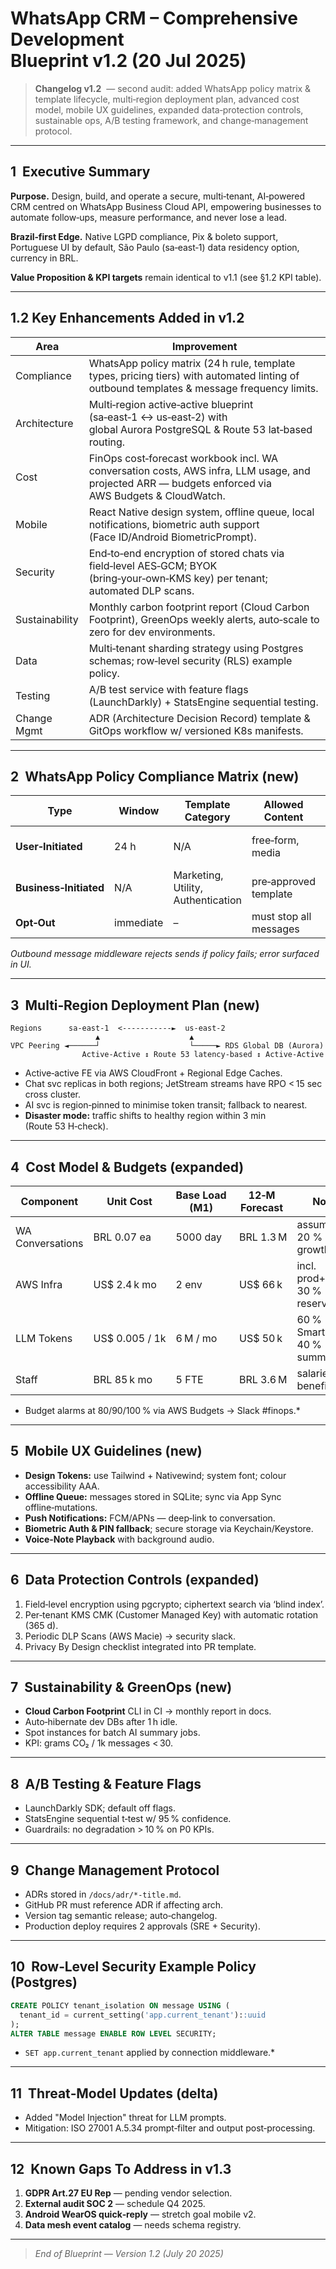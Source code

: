 # WhatsApp CRM – Comprehensive Development Blueprint **v1.2 (20 Jul 2025)**

> **Changelog v1.2**  — second audit: added WhatsApp policy matrix & template lifecycle, multi‑region deployment plan, advanced cost model, mobile UX guidelines, expanded data‑protection controls, sustainable ops, A/B testing framework, and change‑management protocol.

---

## 1  Executive Summary

**Purpose.** Design, build, and operate a secure, multi‑tenant, AI‑powered CRM centred on WhatsApp Business Cloud API, empowering businesses to automate follow‑ups, measure performance, and never lose a lead.

**Brazil‑first Edge.** Native LGPD compliance, Pix & boleto support, Portuguese UI by default, São Paulo (sa‑east‑1) data residency option, currency in BRL.

**Value Proposition & KPI targets** remain identical to v1.1 (see §1.2 KPI table).

---

## 1.2 Key Enhancements Added in v1.2

| Area           | Improvement                                                                                                                                         |
| -------------- | --------------------------------------------------------------------------------------------------------------------------------------------------- |
| Compliance     | WhatsApp policy matrix (24 h rule, template types, pricing tiers) with automated linting of outbound templates & message frequency limits.          |
| Architecture   | Multi‑region active‑active blueprint (sa‑east‑1 ↔ us‑east‑2) with global Aurora PostgreSQL & Route 53 lat‑based routing.                            |
| Cost           | FinOps cost‑forecast workbook incl. WA conversation costs, AWS infra, LLM usage, and projected ARR — budgets enforced via AWS Budgets & CloudWatch. |
| Mobile         | React Native design system, offline queue, local notifications, biometric auth support (Face ID/Android BiometricPrompt).                           |
| Security       | End‑to‑end encryption of stored chats via field‑level AES‑GCM; BYOK (bring‑your‑own‑KMS key) per tenant; automated DLP scans.                       |
| Sustainability | Monthly carbon footprint report (Cloud Carbon Footprint), GreenOps weekly alerts, auto‑scale to zero for dev environments.                          |
| Data           | Multi‑tenant sharding strategy using Postgres schemas; row‑level security (RLS) example policy.                                                     |
| Testing        | A/B test service with feature flags (LaunchDarkly) + StatsEngine sequential testing.                                                                |
| Change Mgmt    | ADR (Architecture Decision Record) template & GitOps workflow w/ versioned K8s manifests.                                                           |

---

## 2  WhatsApp Policy Compliance Matrix (new)

| Type                   | Window    | Template Category                  | Allowed Content        | CRM Enforcement                      |
| ---------------------- | --------- | ---------------------------------- | ---------------------- | ------------------------------------ |
| **User‑Initiated**     | 24 h      | N/A                                | free‑form, media       | SLA timer, auto escalate at t‑20 min |
| **Business‑Initiated** | N/A       | Marketing, Utility, Authentication | pre‑approved template  | Template linter CI, opt‑in check     |
| **Opt‑Out**            | immediate | –                                  | must stop all messages | DSAR queue auto action               |

*Outbound message middleware rejects sends if policy fails; error surfaced in UI.*

---

## 3  Multi‑Region Deployment Plan (new) 

```
Regions      sa‑east‑1  <‑‑‑‑‑‑‑‑‑‑‑►  us‑east‑2
                   ▲                    ▲
VPC Peering ◄──────┘                    └─────► RDS Global DB (Aurora)
                Active‑Active ↕ Route 53 latency‑based ↕ Active‑Active
```

* Active‑active FE via AWS CloudFront + Regional Edge Caches.
* Chat svc replicas in both regions; JetStream streams have RPO < 15 sec cross cluster.
* AI svc is region‑pinned to minimise token transit; fallback to nearest.
* **Disaster mode:** traffic shifts to healthy region within 3 min (Route 53 H‑check).

---

## 4  Cost Model & Budgets (expanded)

| Component        | Unit Cost       | Base Load (M1) | 12‑M Forecast | Notes                            |
| ---------------- | --------------- | -------------- | ------------- | -------------------------------- |
| WA Conversations | BRL 0.07 ea     | 5000 day       |  BRL 1.3 M    | assumes 20 % mo growth           |
| AWS Infra        | US\$ 2.4 k mo   | 2 env          |  US\$ 66 k    | incl. prod+stg, 30 % reserve     |
| LLM Tokens       | US\$ 0.005 / 1k | 6 M / mo       |  US\$ 50 k    | 60 % Smart Reply, 40 % summaries |
| Staff            | BRL 85 k mo     | 5 FTE          |  BRL 3.6 M    | salaries, benefits               |

* Budget alarms at 80/90/100 % via AWS Budgets → Slack #finops.\*

---

## 5  Mobile UX Guidelines (new)

* **Design Tokens:** use Tailwind + Nativewind; system font; colour accessibility AAA.
* **Offline Queue:** messages stored in SQLite; sync via App Sync offline‑mutations.
* **Push Notifications:** FCM/APNs — deep‑link to conversation.
* **Biometric Auth & PIN fallback**; secure storage via Keychain/Keystore.
* **Voice‑Note Playback** with background audio.

---

## 6  Data Protection Controls (expanded)

1. Field‑level encryption using pgcrypto; ciphertext search via ‘blind index’.
2. Per‑tenant KMS CMK (Customer Managed Key) with automatic rotation (365 d).
3. Periodic DLP Scans (AWS Macie) → security slack.
4. Privacy By Design checklist integrated into PR template.

---

## 7  Sustainability & GreenOps (new)

* **Cloud Carbon Footprint** CLI in CI → monthly report in docs.
* Auto‑hibernate dev DBs after 1 h idle.
* Spot instances for batch AI summary jobs.
* KPI: grams CO₂ / 1k messages < 30.

---

## 8  A/B Testing & Feature Flags

* LaunchDarkly SDK; default off flags.
* StatsEngine sequential t‑test w/ 95 % confidence.
* Guardrails: no degradation > 10 % on P0 KPIs.

---

## 9  Change Management Protocol

* ADRs stored in `/docs/adr/*-title.md`.
* GitHub PR must reference ADR if affecting arch.
* Version tag semantic release; auto‑changelog.
* Production deploy requires 2 approvals (SRE + Security).

---

## 10  Row‑Level Security Example Policy (Postgres)

```sql
CREATE POLICY tenant_isolation ON message USING (
  tenant_id = current_setting('app.current_tenant')::uuid
);
ALTER TABLE message ENABLE ROW LEVEL SECURITY;
```

* `SET app.current_tenant` applied by connection middleware.\*

---

## 11  Threat‑Model Updates (delta)

* Added "Model Injection" threat for LLM prompts.
* Mitigation: ISO 27001 A.5.34 prompt‑filter and output post‑processing.

---

## 12  Known Gaps To Address in v1.3

1. **GDPR Art.27 EU Rep** — pending vendor selection.
2. **External audit SOC 2** — schedule Q4 2025.
3. **Android WearOS quick‑reply** — stretch goal mobile v2.
4. **Data mesh event catalog** — needs schema registry.

---

> *End of Blueprint — Version 1.2 (July 20 2025)*
